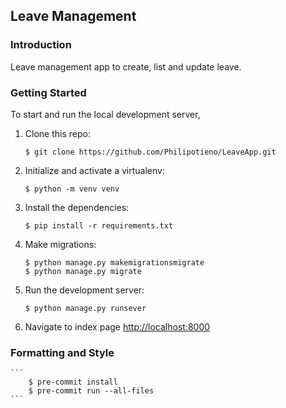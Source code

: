 Leave Management
-----

### Introduction

Leave management app to create, list and update leave.


### Getting Started

To start and run the local development server,

1. Clone this repo:
    ```
    $ git clone https://github.com/Philipotieno/LeaveApp.git
    ```

2. Initialize and activate a virtualenv:
    ```
    $ python -m venv venv
    ```
3. Install the dependencies:
    ```
    $ pip install -r requirements.txt
    ```

4. Make migrations:
    ```
    $ python manage.py makemigrationsmigrate
    $ python manage.py migrate
    ```

5. Run the development server:
    ```
    $ python manage.py runsever
    ```

6. Navigate to index page [http://localhost:8000](http://localhost:8000)


### Formatting and Style
    ```
        $ pre-commit install
        $ pre-commit run --all-files
    ```
